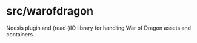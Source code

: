 # src/warofdragon

Noesis plugin and (read-)IO library for handling War of Dragon assets and containers. 
